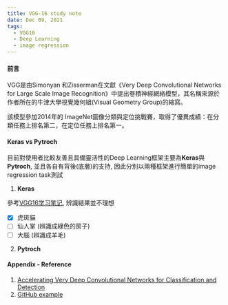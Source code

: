 ```yaml
---
title: VGG-16 study note
date: Dec 09, 2021
tags:
  - VGG16
  - Deep Learning
  - image regression
---
```

#### 前言

VGG是由Simonyan 和Zisserman在文獻《Very Deep Convolutional Networks for Large Scale Image Recognition》中提出卷積神經網絡模型，其名稱來源於作者所在的牛津大學視覺幾何組(Visual Geometry Group)的縮寫。

該模型參加2014年的 ImageNet圖像分類與定位挑戰賽，取得了優異成績：在分類任務上排名第二，在定位任務上排名第一。

#### Keras vs Pytroch

目前對使用者比較友善且具備靈活性的Deep Learning框架主要為**Keras**與**Pytroch**, 並且各自有背後(底層)的支持, 因此分別以兩種框架進行簡單的image regression task測試

1. **Keras**

參考[VGG16学习笔记](http://deanhan.com/2018/07/26/vgg16/), 辨識結果並不理想
- [x] 虎斑貓
- [ ] 仙人掌 (辨識成綠色的房子)
- [ ] 大腦 (辨識成羊毛)

2. **Pytroch**



#### Appendix - Reference
1. [Accelerating Very Deep Convolutional Networks for Classification and Detection](https://arxiv.org/abs/1505.06798)
2. [GitHub example](https://gist.github.com/baraldilorenzo/07d7802847aaad0a35d3)

